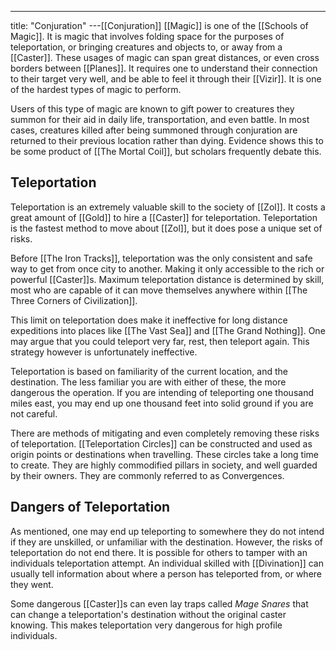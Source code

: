 ---
title: "Conjuration"
---[[Conjuration]] [[Magic]] is one of the [[Schools of Magic]]. It is magic that involves folding space for the purposes of teleportation, or bringing creatures and objects to, or away from a [[Caster]]. These usages of magic can span great distances, or even cross borders between [[Planes]]. It requires one to understand their connection to their target very well, and be able to feel it through their [[Vizir]]. It is one of the hardest types of magic to perform.

Users of this type of magic are known to gift power to creatures they summon for their aid in daily life, transportation, and even battle. In most cases, creatures killed after being summoned through conjuration are returned to their previous location rather than dying. Evidence shows this to be some product of [[The Mortal Coil]], but scholars frequently debate this.

## Teleportation
Teleportation is an extremely valuable skill to the society of [[Zol]]. It costs a great amount of [[Gold]] to hire a [[Caster]] for teleportation. Teleportation is the fastest method to move about [[Zol]], but it does pose a unique set of risks.

Before [[The Iron Tracks]], teleportation was the only consistent and safe way to get from once city to another. Making it only accessible to the rich or powerful [[Caster]]s. Maximum teleportation distance is determined by skill, most who are capable of it can move themselves anywhere within [[The Three Corners of Civilization]]. 

This limit on teleportation does make it ineffective for long distance expeditions into places like [[The Vast Sea]] and [[The Grand Nothing]]. One may argue that you could teleport very far, rest, then teleport again. This strategy however is unfortunately ineffective.

Teleportation is based on familiarity of the current location, and the destination. The less familiar you are with either of these, the more dangerous the operation. If you are intending of teleporting one thousand miles east, you may end up one thousand feet into solid ground if you are not careful.

There are methods of mitigating and even completely removing these risks of teleportation. [[Teleportation Circles]] can be constructed and used as origin points or destinations when travelling. These circles take a long time to create. They are highly commodified pillars in society, and well guarded by their owners. They are commonly referred to as Convergences.

## Dangers of Teleportation
As mentioned, one may end up teleporting to somewhere they do not intend if they are unskilled, or unfamiliar with the destination. However, the risks of teleportation do not end there. It is possible for others to tamper with an individuals teleportation attempt. An individual skilled with [[Divination]] can usually tell information about where a person has teleported from, or where they went.

Some dangerous [[Caster]]s can even lay traps called *Mage Snares* that can change a teleportation's destination without the original caster knowing. This makes teleportation very dangerous for high profile individuals.